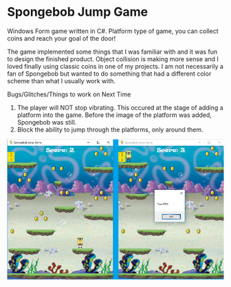# Spongebob Jump Game

Windows Form game written in C#. Platform type of game, you can collect coins and reach your goal of the door!

The game implemented some things that I was familiar with and it was fun to design the finished product. Object collision is making more 
sense and I loved finally using classic coins in one of my projects. I am not necessarily a fan of Spongebob but wanted to do something that
had a different color scheme than what I usually work with. 

Bugs/Glitches/Things to work on Next Time
1) The player will NOT stop vibrating. This occured at the stage of adding a platform into the game. Before the image of the platform was 
added, Spongebob was still.
2) Block the ability to jump through the platforms, only around them.

![alt text](https://github.com/abelberhane/SpongebobJumpGame/blob/master/Images/FinalSH.png?raw=true)
